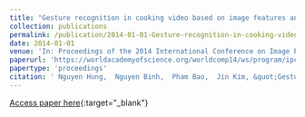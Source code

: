 ```yaml
---
title: "Gesture recognition in cooking video based on image features and motion features using Bayesian Network classifier"
collection: publications
permalink: /publication/2014-01-01-Gesture-recognition-in-cooking-video-based-on-image-features-and-motion-features-using-Bayesian-Network-classifier
date: 2014-01-01
venue: 'In: Proceedings of the 2014 International Conference on Image Processing, Computer Vision and Pattern Recognition'
paperurl: 'https://worldacademyofscience.org/worldcomp14/ws/program/ipc23.html'
papertype: 'proceedings'
citation: ' Nguyen Hung,  Nguyen Binh,  Pham Bao,  Jin Kim, &quot;Gesture recognition in cooking video based on image features and motion features using Bayesian Network classifier.&quot; In: Proceedings of the 2014 International Conference on Image Processing, Computer Vision and Pattern Recognition, 2014.'
---
```

[Access paper here](https://worldacademyofscience.org/worldcomp14/ws/program/ipc23.html){:target="_blank"}
